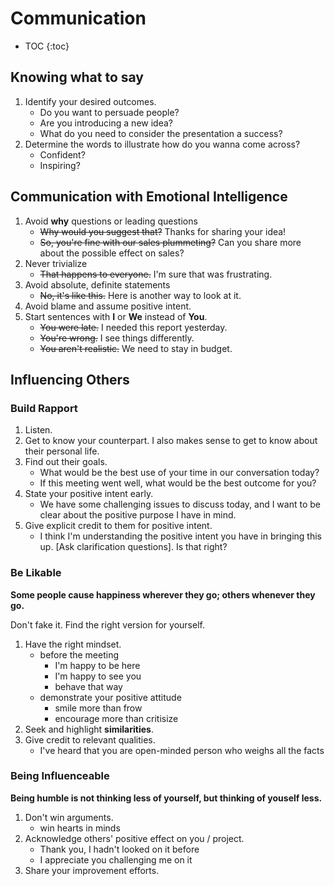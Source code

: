 # Communication

* TOC
{:toc}

## Knowing what to say
1. Identify your desired outcomes.
    * Do you want to persuade people?
    * Are you introducing a new idea?
    * What do you need to consider the presentation a success?
1. Determine the words to illustrate how do you wanna come across?
    * Confident?
    * Inspiring?

## Communication with Emotional Intelligence
1. Avoid **why** questions or leading questions
    * ~~Why would you suggest that?~~ Thanks for sharing your idea!
    * ~~So, you're fine with our sales plummeting?~~ Can you share more about the possible effect on sales?
1. Never trivialize
    * ~~That happens to everyone.~~ I'm sure that was frustrating.
1. Avoid absolute, definite statements
    * ~~No, it's like this.~~ Here is another way to look at it.
1. Avoid blame and assume positive intent.
1. Start sentences with **I** or **We** instead of **You**.
    * ~~You were late.~~ I needed this report yesterday.
    * ~~You're wrong.~~ I see things differently.
    * ~~You aren't realistic.~~ We need to stay in budget.

## Influencing Others

### Build Rapport
1. Listen.
1. Get to know your counterpart. I also makes sense to get to know about their personal life.
1. Find out their goals.
    * What would be the best use of your time in our conversation today?
    * If this meeting went well, what would be the best outcome for you?
1. State your positive intent early.
    * We have some challenging issues to discuss today, and I want to be clear about the positive purpose I have in mind.
1. Give explicit credit to them for positive intent.
    * I think I'm understanding the positive intent you have in bringing this up. [Ask clarification questions]. Is that right?


### Be Likable
**Some people cause happiness wherever they go; others whenever they go.**

Don't fake it. Find the right version for yourself.

1. Have the right mindset.
    * before the meeting
        * I'm happy to be here
        * I'm happy to see you
        * behave that way
    * demonstrate your positive attitude
        * smile more than frow
        * encourage more than critisize
1. Seek and highlight **similarities**.
1. Give credit to relevant qualities.
    * I've heard that you are open-minded person who weighs all the facts


### Being Influenceable
**Being humble is not thinking less of yourself, but thinking of youself less.**

1. Don't win arguments.
    * win hearts in minds
1. Acknowledge others' positive effect on you / project.
    * Thank you, I hadn't looked on it before
    * I appreciate you challenging me on it
1. Share your improvement efforts.

